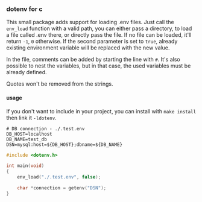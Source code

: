### dotenv for c

This small package adds support for loading .env files.
Just call the `env_load` function with a valid path, you can either pass a directory,
to load a file called .env there, or directly pass the file. If no file can be
loaded, it'll return `-1`, `0` otherwise. If the second parameter is set to `true`,
already existing environment variable will be replaced with the new value.

In the file, comments can be added by starting the line with `#`.
It's also possible to nest the variables, but in that case, the used variables must be already defined.

Quotes won't be removed from the strings.

#### usage

If you don't want to include in your project, you can install with `make install` then link it `-ldotenv`.


```
# DB connection - ./.test.env
DB_HOST=localhost
DB_NAME=test_db
DSN=mysql:host=${DB_HOST};dbname=${DB_NAME}
```

```c
#include <dotenv.h>

int main(void)
{
    env_load("./.test.env", false);

    char *connection = getenv("DSN");
}
```

